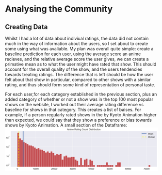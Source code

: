 # Analysing the Community
## Creating Data
Whilst I had a lot of data about indiviual ratings, the data did not contain much in the way of information about the users, so I set about to create some using what was avaliable.
My plan was overall quite simple: create a baseline prediction for each user, using the average score an anime recieves, and the relative average score the user gives, we can create a primative mean as to what the user might have rated that show.
This should account for the overall quality of the show, and the users tendencies towards treating ratings.
The difference that is left should be how the user felt about that show in particular, compared to other shows with a similar rating, and thus should form some kind of representation of personal taste.  

For each user,for each category established in the previous section, plus an added category of whether or not a show was in the top 100 most popular shows on the website, I worked out their average rating difference vs baseline for shows in that category.
This creates a list of baises. For example, if a person regularly rated shows in the by Kyoto Animation higher than expected, we could say that they show a preference or bias towards shows by Kyoto Animation.
A small section of the Dataframe:
<img src="Visual Resources/Anime rating Count Large.png" style="width: 800px;">
